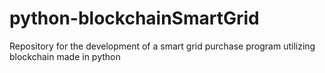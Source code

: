 # python-blockchainSmartGrid
Repository for the development of a smart grid purchase program utilizing blockchain made in python
